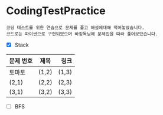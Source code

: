 # CodingTestPractice
```
코딩 테스트를 위한 연습으로 문제를 풀고 해설에대해 적어놓았습니다.
코드로는 파이썬으로 구현되었으며 바킹독님에 문제집을 따라 풀어보았습니다.
```
- [x] Stack</br>

| 문제 번호 | 제목 | 링크 |
| :----- | :----: | -----: |
| 토마토  | (1,2)  |  (1,3) |
| (2,1)  | (2,2)  |  (2,3) |
| (3,1)  | (3,2)  |  (3,3) |

- [ ] BFS
